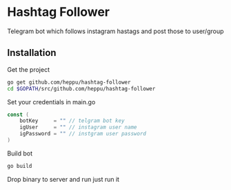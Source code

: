 # Hashtag Follower
 
Telegram bot which follows instagram hastags and post those to user/group

## Installation

Get the project

```sh
go get github.com/heppu/hashtag-follower
cd $GOPATH/src/github.com/heppu/hashtag-follower
```

Set your credentials in main.go

```go
const (
    botKey     = "" // telgram bot key
    igUser     = "" // instagram user name
    igPassword = "" // instgram user password
)
```

Build bot

```sh
go build
```

Drop binary to server and run just run it
